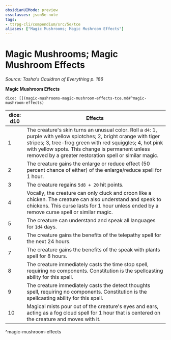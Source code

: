 ```yaml
---
obsidianUIMode: preview
cssclasses: json5e-note
tags:
- ttrpg-cli/compendium/src/5e/tce
aliases: ["Magic Mushrooms; Magic Mushroom Effects"]
---
```

# Magic Mushrooms; Magic Mushroom Effects
*Source: Tasha's Cauldron of Everything p. 166* 

**Magic Mushroom Effects**

`dice: [](magic-mushrooms-magic-mushroom-effects-tce.md#^magic-mushroom-effects)`

| dice: d10 | Effects |
|-----------|---------|
| 1 | The creature's skin turns an unusual color. Roll a `d4`: 1, purple with yellow splotches; 2, bright orange with tiger stripes; 3, tree-frog green with red squiggles; 4, hot pink with yellow spots. This change is permanent unless removed by a greater restoration spell or similar magic. |
| 2 | The creature gains the enlarge or reduce effect (50 percent chance of either) of the enlarge/reduce spell for 1 hour. |
| 3 | The creature regains `5d8 + 20` hit points. |
| 4 | Vocally, the creature can only cluck and croon like a chicken. The creature can also understand and speak to chickens. This curse lasts for 1 hour unless ended by a remove curse spell or similar magic. |
| 5 | The creature can understand and speak all languages for `1d4` days. |
| 6 | The creature gains the benefits of the telepathy spell for the next 24 hours. |
| 7 | The creature gains the benefits of the speak with plants spell for 8 hours. |
| 8 | The creature immediately casts the time stop spell, requiring no components. Constitution is the spellcasting ability for this spell. |
| 9 | The creature immediately casts the detect thoughts spell, requiring no components. Constitution is the spellcasting ability for this spell. |
| 10 | Magical mists pour out of the creature's eyes and ears, acting as a fog cloud spell for 1 hour that is centered on the creature and moves with it. |
^magic-mushroom-effects